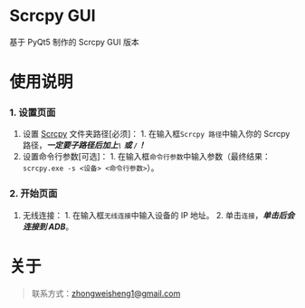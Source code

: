 #  Scrcpy GUI
基于 PyQt5 制作的 Scrcpy GUI 版本

# 使用说明
### 1. 设置页面
  1. 设置 [Scrcpy](https://github.com/Genymobile/scrcpy "Scrcpy") 文件夹路径[必须]：
    1. 在输入框`Scrcpy 路径`中输入你的 Scrcpy 路径，***一定要子路径后加上`\` 或 `/`！***
  2. 设置命令行参数[可选]：
    1. 在输入框`命令行参数`中输入参数（最终结果：`scrcpy.exe -s <设备> <命令行参数>`）。

### 2. 开始页面
  1. 无线连接：
    1. 在输入框`无线连接`中输入设备的 IP 地址。
    2. 单击`连接`，***单击后会连接到 ADB***。

# 关于
> 联系方式：zhongweisheng1@gmail.com